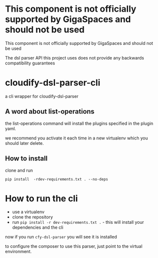 


# This component is not officially supported by GigaSpaces and should not be used

This component is not officially supported by GigaSpaces and should not be used

The dsl parser API this project uses does not provide any backwards compatibility guarantees

# cloudify-dsl-parser-cli

a cli wrapper for cloudify-dsl-parser


## A word about list-operations

the list-operations command will install the plugins specified in the plugin yaml.

we recommend you activate it each time in a new virtualenv which you should later delete.

## How to install

clone and run

```
pip install  -rdev-requirements.txt . --no-deps
```

# How to run the cli

 - use a virtualenv
 - clone the repository
 - run `pip install -r dev-requirements.txt .` - this will install your dependencies and the cli

now if you run `cfy-dsl-parser` you will see it is installed

to configure the composer to use this parser, just point to the virtual environment.

